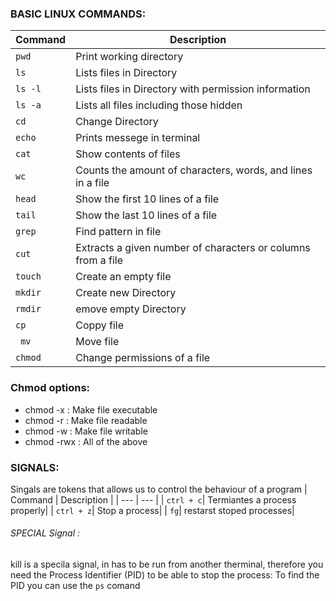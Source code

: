 ### BASIC LINUX COMMANDS:

| Command | Description |
| --- | --- |
| `pwd   `   | Print working directory|
| `ls  `   | Lists files in Directory|
| `ls -l `   | Lists files in Directory with permission information|
| `ls -a`   | Lists all files including those hidden|
| `cd `   | Change Directory|
| ` echo ` | Prints messege in terminal|
| `cat `   | Show contents of files|
| `wc`   | Counts the amount of characters, words, and lines in a file|
| `head` | Show the first 10 lines of a file |
| `tail` | Show the last 10 lines of a file |
| `grep `   | Find pattern in file|
| `cut `   | Extracts a given number of characters or columns from a file|
| `touch `   | Create an empty file|
| `mkdir`   | Create new Directory|
| `rmdir `   | emove empty Directory|
| ` cp   ` | Coppy file |
| ` mv`   | Move file|
| ` chmod  ` | Change permissions of a file |
### Chmod options: 
<ul>
  <li> chmod -x : Make file executable </li>
  <li> chmod -r : Make file readable </li>
  <li> chmod -w : Make file writable  </li>
   <li> chmod -rwx : All of the above  </li>
</ul>





### SIGNALS:
Singals are tokens that allows us to control the behaviour of a program
| Command | Description |
| --- | --- |
| `ctrl + c`| Termiantes a process properly|
| `ctrl + z`| Stop a process|
| `fg`| restarst stoped processes|
  
###### SPECIAL Signal :
kill is a specila signal, in has to be run from another therminal, therefore
you need the Process Identifier (PID) to be able to stop the process:
To find the PID you can use the `ps` comand 
